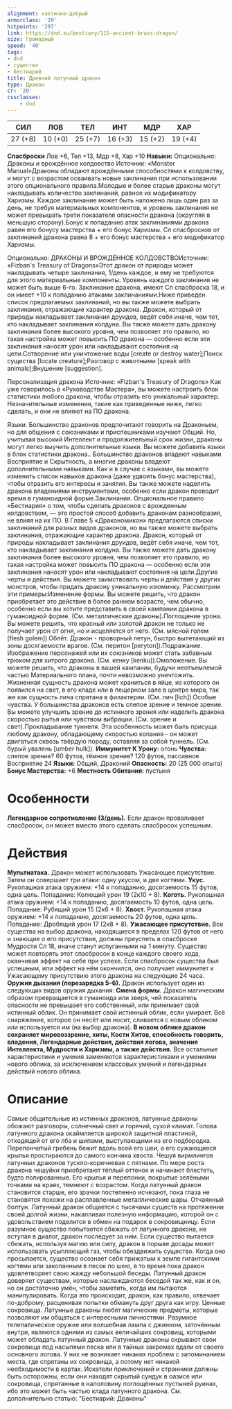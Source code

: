 ```yaml
---
alignment: хаотично-добрый
armorclass: '20'
hitpoints: '297'
link: https://dnd.su/bestiary/115-ancient-brass-dragon/
size: Громадный
speed: '40'
tags:
- dnd
- существо
- бестиарий
title: Древний латунный дракон
type: Дракон
cr: '20'
cssclasses:
    - dnd
---
```



| СИЛ | ЛОВ | ТЕЛ | ИНТ | МДР | ХАР |
|---|---|---|---|---|---|
| 27 (+8) | 10 (+0) | 25 (+7) | 16 (+3) | 15 (+2) | 19 (+4) |
**Спасброски** Лов +6, Тел +13, Мдр +8, Хар +10
**Навыки:** Опционально: Драконы и врождённое колдовство
Источник: «Monster Manual»Драконы обладают врождёнными способностями к колдовству, и могут с возрастом осваивать новые заклинания при использовании этого опционального правила.Молодые и более старые драконы могут накладывать количество заклинаний, равное их модификатору Харизмы. Каждое заклинание может быть наложено лишь один раз за день, не требуя материальных компонентов, и уровень заклинания не может превышать трети показателя опасности дракона (округляя в меньшую сторону).Бонус к попаданию атак заклинаниями дракона равен его бонусу мастерства + его бонус Харизмы. Сл спасбросков от заклинаний дракона равна 8 + его бонус мастерства + его модификатор Харизмы.

Опционально: ДРАКОНЫ И ВРОЖДЁННОЕ КОЛДОВСТВОИсточник: «Fizban's Treasury of Dragons»Этот дракон от природы может накладывать четыре заклинания, 1/день каждое, и ему не требуются для этого материальные компоненты. Уровень каждого заклинания не может быть выше 6-го. Заклинание дракона, имеют Сл спасброска 18, и он имеет +10 к попаданию атаками заклинаниями.Ниже приведен список предлагаемых заклинаний, но вы также можете выбрать заклинания, отражающие характер дракона. Дракон, который от природы накладывает заклинания друидов, ведёт себя иначе, чем тот, кто накладывает заклинания колдуна. Вы также можете дать дракону заклинания более высокого уровня, чем позволяет это правило, но такая настройка может повысить ПО дракона — особенно если эти заклинания наносят урон или накладывают состояния на цели.Сотворение или уничтожение воды [create or destroy water];Поиск существа [locate creature];Разговор с животными [speak with animals];Внушение [suggestion].

Персонализация дракона
Источник: «Fizban's Treasury of Dragons»
Как уже говорилось в «Руководстве Мастера», вы можете настроить блок статистики любого дракона, чтобы отразить его уникальный характер. Незначительные изменения, такие как приведенные ниже, легко сделать, и они не влияют на ПО дракона.

Языки. Большинство драконов предпочитают говорить на Драконьем, но для общения с союзниками и приспешниками изучают Общий. Но, учитывая высокий Интеллект и продолжительный срок жизни, драконы могут легко выучить дополнительные языки. Вы можете добавить языки в блок статистики дракона.. Большинство драконов владеют навыками Восприятие и Скрытность, а многие драконы владеют дополнительными навыками. Как и в случае с языками, вы можете изменить список навыков дракона (даже удвоить бонус мастерства), чтобы отразить его интересы и занятия. Вы также можете наделить дракона владениями инструментами, особенно если дракон проводит время в гуманоидной форме.Заклинания. Опциональное правило «Бестиария» о том, чтобы сделать драконов с врожденным колдовством, — это простой способ добавить драконам разнообразия, не влияя на их ПО. В Главе 5 «Дракономикон» предлагаются списки заклинаний для разных видов драконов, но вы также можете выбрать заклинания, отражающие характер дракона. Дракон, который от природы накладывает заклинания друидов, ведёт себя иначе, чем тот, кто накладывает заклинания колдуна. Вы также можете дать дракону заклинания более высокого уровня, чем позволяет это правило, но такая настройка может повысить ПО дракона — особенно если эти заклинания наносят урон или накладывают состояния на цели.Другие черты и действия. Вы можете заимствовать черты и действия у других монстров, чтобы придать дракону уникальную изюминку. Рассмотрим эти примеры:Изменение формы. Вы можете решить, что дракон приобретает это действие в более раннем возрасте, чем обычно, особенно если вы хотите представить в своей кампании дракона в гуманоидной форме. (См. металлические драконы).Поглощение урона. Вы можете решить, что красный или золотой дракон не только не получает урон от огня, но и исцеляется от него. (См. мясной голем [flesh golem]).Облёт. Дракон - проворный летун, быстро вылетающий из зоны досягаемости врагов. (См. перитон [peryton]).Подражание. Изображение персонажей или их союзников может стать забавным трюком для хитрого дракона. (См. кенку [kenku]).Омоложение. Вы можете решить, что драконы в вашей кампании, будучи неотъемлемой частью Материального плана, почти невозможно уничтожить. Жизненная сущность дракона может храниться в яйце, из которого он появился на свет, в его кладе или в пещерном зале в центре мира, так же как сущность лича спрятана в филактерии. (См. лич [lich]).Особые чувства. У большинства драконов есть слепое зрение и темное зрение. Вы можете улучшить зрение до истинного зрения или наделить дракона скоростью рытья или чувством вибрации. (См. зрение и свет).Прокладывание туннеля.  Эта особенность может быть присуща любому дракону, обладающему скоростью копания - он может двигаться сквозь твёрдую породу, оставляя за собой туннель. (См. бурый увалень [umber hulk]).
**Иммунитет К Урону:** огонь
**Чувства:** слепое зрение? 60 футов, тёмное зрение? 120 футов, пассивное Восприятие 24
**Языки:** Общий, Драконий
**Опасность:** 20 (25 000 опыта)
**Бонус Мастерства:** +6
**Местность Обитания:** пустыня


# Особенности
**Легендарное сопротивление (3/день).** Если дракон проваливает спасбросок, он может вместо этого сделать спасбросок успешным.


# Действия
**Мультиатака.** Дракон может использовать Ужасающее присутствие. Затем он совершает три атаки: одну укусом, и две когтями.
**Укус.** Рукопашная атака оружием: +14 к попаданию, досягаемость 15 футов, одна цель. Попадание: Колющий урон 19 (2к10 + 8).
**Коготь.** Рукопашная атака оружием: +14 к попаданию, досягаемость 10 футов, одна цель. Попадание: Рубящий урон 15 (2к6 + 8).
**Хвост.** Рукопашная атака оружием: +14 к попаданию, досягаемость 20 футов, одна цель. Попадание: Дробящий урон 17 (2к8 + 8).
**Ужасающее присутствие.** Все существа на выбор дракона, находящиеся в пределах 120 футов от него и знающие о его присутствии, должны преуспеть в спасброске Мудрости Сл 18, иначе станут испуганными на 1 минуту. Существо может повторять этот спасбросок в конце каждого своего хода, оканчивая эффект на себе при успехе. Если спасбросок существа был успешным, или эффект на нём окончился, оно получает иммунитет к Ужасающему присутствию этого дракона на следующие 24 часа.
**Оружия дыхания (перезарядка 5–6).** Дракон использует один из следующих видов оружия дыхания:
**Смена формы.** Дракон магическим образом превращается в гуманоида или зверя, чей показатель опасности не превышает его собственный, или принимает свой истинный облик. Он принимает свой истинный облик, если умирает. Всё снаряжение, которое он несёт или носит, сливается с новым обликом или используется им (на выбор дракона).
**В новом облике дракон сохраняет мировоззрение, хиты, Кости Хитов, способность говорить, владения, Легендарные действия, действия логова, значения Интеллекта, Мудрости и Харизмы, а также действия.** Все остальные характеристики и умения заменяются характеристиками и умениями нового облика, за исключением классовых умений и легендарных действий нового облика.


# Описание
Самые общительные из истинных драконов, латунные драконы обожают разговоры, солнечный свет и горячий, сухой климат. Голова латунного дракона окаймляется широкой защитной пластиной, отходящей от его лба и шипами, выступающими из его подбородка. Перепончатый гребень бежит вдоль всей его шеи, а его сужающиеся крылья простираются до самого кончика хвоста. Чешуя вирмлингов латунных драконов тускло-коричневая с пятнами. По мере роста дракона чешуйки приобретают тёплый оттенок и начинают блестеть, будто полированные. Его крылья и перепонки, покрытые зелёными точками на краях, темнеют с возрастом. Когда латунный дракон становится старше, его зрачки постепенно исчезают, пока глаза не становятся похожи на расплавленные металлические шары. Отчаянный болтун. Латунный дракон общается с тысячами существ на протяжении своей долгой жизни, накапливая полезную информацию, которой он с удовольствием поделится в обмен на подарок в сокровищницу. Если разумное существо попытается сбежать от латунного дракона, не вступая в диалог, дракон последует за ним. Если существо пытается сбежать, используя магию или силу, дракон в порыве досады может использовать усыпляющий газ, чтобы обездвижить существо. Когда оно просыпается, существо осознает себя прижатым к земле гигантскими когтями или закопанным в песок по шею, в то время пока дракон удовлетворяет свою жажду небольшой беседы. Латунный дракон доверяет существам, которые наслаждаются беседой так же, как и он, но он достаточно умён, чтобы заметить, когда им пытаются манипулировать. Когда это происходит, дракон, как правило, отвечает по-доброму, расценивая попытки обмануть друг друга как игру. Ценные сокровища. Латунные драконы любят магические предметы, которые позволяют им общаться с интересными личностями. Разумное телепатическое оружие или волшебная лампа с джинном, заточённым внутри, являются одними из самых величайших сокровищ, которыми может обладать латунный дракон. Латунные драконы скрывают свои сокровища под насыпями песка или в тайных закромах вдали от своего основного логова. У них не возникает никаких проблем с запоминанием места, где спрятаны их сокровища, а потому нет никакой необходимости в картах. Искатели приключений и странники должны быть осторожны, если они находят скрытый сундук в оазисе или сокровища, спрятанные в наполовину поглощённых пустыней руинах, ибо это может быть частью клада латунного дракона. См. дополнительно статью: "Бестиарий: Драконы"